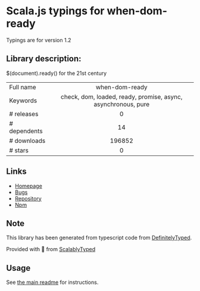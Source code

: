 
# Scala.js typings for when-dom-ready

Typings are for version 1.2

## Library description:
$(document).ready() for the 21st century

|                    |                 |
| ------------------ | :-------------: |
| Full name          | when-dom-ready |
| Keywords           | check, dom, loaded, ready, promise, async, asynchronous, pure |
| # releases         | 0 |
| # dependents       | 14 |
| # downloads        | 196852 |
| # stars            | 0 |

## Links
- [Homepage](https://github.com/lukechilds/when-dom-ready)
- [Bugs](https://github.com/lukechilds/when-dom-ready/issues)
- [Repository](https://github.com/lukechilds/when-dom-ready)
- [Npm](https://www.npmjs.com/package/when-dom-ready)
    


## Note
This library has been generated from typescript code from [DefinitelyTyped](https://definitelytyped.org).

Provided with :purple_heart: from [ScalablyTyped](https://github.com/oyvindberg/ScalablyTyped)

## Usage
See [the main readme](../../readme.md) for instructions.


